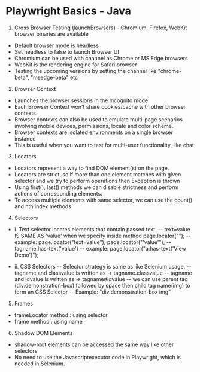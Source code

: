# Playwright Basics - Java

1. Cross Browser Testing (launchBrowsers) - Chromium, Firefox, WebKit browser binaries are available
 - Default browser mode is headless
 - Set headless to false to launch Browser UI
 - Chromium can be used with channel as Chrome or MS Edge browsers
 - WebKit is the rendering engine for Safari browser
 - Testing the upcoming versions by setting the channel like "chrome-beta", "msedge-beta" etc

2. Browser Context
 - Launches the browser sessions in the Incognito mode
 - Each Browser Context won't share cookies/cache with other browser contexts.
 - Browser contexts can also be used to emulate multi-page scenarios involving mobile devices, permissions, locale and color scheme.
 - Browser contexts are isolated environments on a single browser instance
 - This is useful when you want to test for multi-user functionality, like chat
 
 3. Locators
 - Locators represent a way to find DOM element(s) on the page.
 - Locators are strict, so if more than one element matches with given selector and we try to perform operations then Exception is thrown
 - Using first(), last() methods we can disable strictness and perform actions of corresponding elements.
 - To access multiple elements with same selector, we can use the count() and nth index methods
 
 4. Selectors
 - i. Text selector locates elements that contain passed text.
 		-- text=value IS SAME AS 'value' when we specify inside method page.locator("");
 		-- example: page.locator("text=value"); page.locator("'value'");
 		-- tagname:has-text('value')
 		-- example: page.locator("a:has-text('View Demo')");
 			
 - ii. CSS Selectors
 		-- Selector strategy is same as like Selenium usage.
 		-- tagname and classvalue is written as -> tagname.classvalue
 		-- tagname and idvalue is written as -> tagname#idvalue
 		-- we can use parent tag (div.demonstration-box) followed by space then child tag name(img) to form an CSS Selector
 		-- Example: "div.demonstration-box img"

 5. Frames
 - frameLocator method : using selector
 - frame method : using name

 6. Shadow DOM Elements
 - shadow-root elements can be accessed the same way like other selectors
 - No need to use the Javascriptexecutor code in Playwright, which is needed in Selenium.
